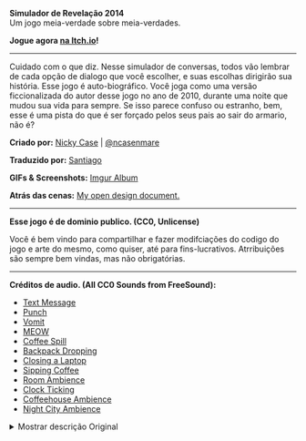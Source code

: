 **Simulador de Revelação 2014**    
Um jogo meia-verdade sobre meia-verdades.

**Jogue agora [na Itch.io](http://ncase.itch.io/coming-out-simulator-2014)!**

---

Cuidado com o que  diz. Nesse simulador de conversas, todos vão lembrar de
cada opção de dialogo que você escolher, e suas escolhas dirigirão sua história.
Esse jogo é auto-biográfico. Você joga como uma versão ficcionalizada do autor
desse jogo no ano de 2010, durante uma noite que mudou sua vida para sempre.
Se isso parece confuso ou estranho, bem, esse é uma pista do que é ser forçado
pelos seus pais ao sair do armario, não é?


**Criado por:** [Nicky Case](http://ncase.me/) | [@ncasenmare](https://twitter.com/ncasenmare)

**Traduzido por:** [Santiago](https://santiagocalebe.github.io/)

**GIFs & Screenshots:** [Imgur Album](http://imgur.com/a/ultWM)

**Atrás das cenas:** [My open design document.](http://blog.ncase.me/coming-out-simulator-2014/)

---

**Esse jogo é de dominio publico. (CC0, Unlicense)**

Você é bem vindo para compartilhar e fazer modifciações do codigo do jogo e arte 
do mesmo, como quiser, até para fins-lucrativos. Atrribuições são sempre bem vindas,
mas não obrigatórias.

---

**Créditos de audio. (All CC0 Sounds from FreeSound):**

* [Text Message](http://www.freesound.org/people/Porphyr/sounds/191678/)
* [Punch](http://www.freesound.org/people/taylorsyoung@gmail.com/sounds/94778/)
* [Vomit](http://www.freesound.org/people/arnaump/sounds/232540/)
* [MEOW](http://www.freesound.org/people/lolamadeus/sounds/196251/)
* [Coffee Spill](http://www.freesound.org/people/zolopher/sounds/44203/)
* [Backpack Dropping](http://www.freesound.org/people/j1987/sounds/95560/)
* [Closing a Laptop](http://www.freesound.org/people/mlestn1/sounds/83239/)
* [Sipping Coffee](http://www.freesound.org/people/odditonic/sounds/194808/)
* [Room Ambience](http://www.freesound.org/people/gchase/sounds/144046/)
* [Clock Ticking](http://www.freesound.org/people/olver/sounds/130388/)
* [Coffeehouse Ambience](http://www.freesound.org/people/sagetyrtle/sounds/133094/)
* [Night City Ambience](http://www.freesound.org/people/amszala/sounds/85240/)

<details>
<summary>Mostrar descrição Original</summary>

**Coming Out Simulator 2014**    
a half-true game about half-truths.

**Play it [on Itch.io](http://ncase.itch.io/coming-out-simulator-2014)!**

---

Be careful what you say. In this conversation simulator, everyone will
remember every dialogue option you pick, and your choices drive the story.
This game is semi-autobiographical. You play as a fictionalized version
of this game's author in the year 2010, during a night that changed their
life forever. If that seems confusing or awkward, well, that's the gist of
being forced to come out to one's parents, isn't it?

**Created by:** [Nicky Case](http://ncase.me/) | [@ncasenmare](https://twitter.com/ncasenmare)

**GIFs & Screenshots:** [Imgur Album](http://imgur.com/a/ultWM)

**Behind-the-scenes:** [My open design document.](http://blog.ncase.me/coming-out-simulator-2014/)

---

**This game is dedicated to the public domain. (CC0, Unlicense)**

You are welcome to share and remix this game's code/art however you please,
even for money-making purposes. Attribution is always appreciated, but not mandatory.

---

**Audio Credits (All CC0 Sounds from FreeSound):**

* [Text Message](http://www.freesound.org/people/Porphyr/sounds/191678/)
* [Punch](http://www.freesound.org/people/taylorsyoung@gmail.com/sounds/94778/)
* [Vomit](http://www.freesound.org/people/arnaump/sounds/232540/)
* [MEOW](http://www.freesound.org/people/lolamadeus/sounds/196251/)
* [Coffee Spill](http://www.freesound.org/people/zolopher/sounds/44203/)
* [Backpack Dropping](http://www.freesound.org/people/j1987/sounds/95560/)
* [Closing a Laptop](http://www.freesound.org/people/mlestn1/sounds/83239/)
* [Sipping Coffee](http://www.freesound.org/people/odditonic/sounds/194808/)
* [Room Ambience](http://www.freesound.org/people/gchase/sounds/144046/)
* [Clock Ticking](http://www.freesound.org/people/olver/sounds/130388/)
* [Coffeehouse Ambience](http://www.freesound.org/people/sagetyrtle/sounds/133094/)
* [Night City Ambience](http://www.freesound.org/people/amszala/sounds/85240/)

</details>